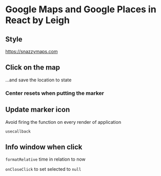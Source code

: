 # Google Maps and Google Places in React by Leigh

## Style

https://snazzymaps.com

## Click on the map 

...and save the location to state

### Center resets when putting the marker

## Update marker icon

Avoid firing the function on every render of application

`usecallback`

## Info window when click

`formatRelative` time in relation to now

`onCloseClick` to set selected to `null`